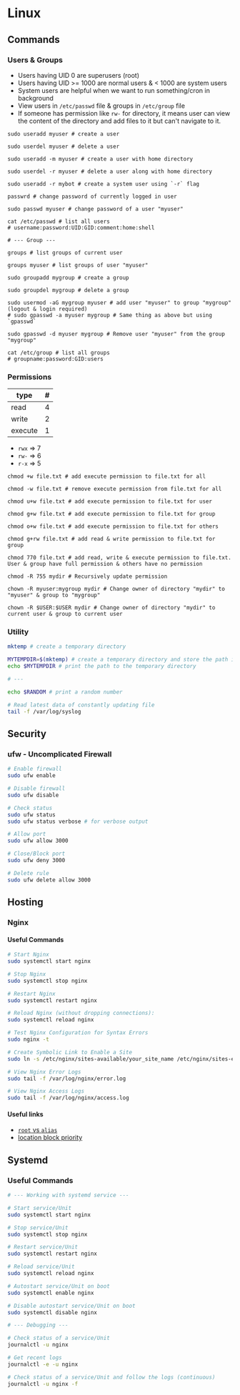 # Linux

## Commands

### Users & Groups

- Users having UID 0 are superusers (root)
- Users having UID >= 1000 are normal users & < 1000 are system users
- System users are helpful when we want to run something/cron in background
- View users in `/etc/passwd` file & groups in `/etc/group` file
- If someone has permission like `rw-` for directory, it means user can view the content of the directory and add files to it but can't navigate to it.

```shell
sudo useradd myuser # create a user

sudo userdel myuser # delete a user

sudo useradd -m myuser # create a user with home directory

sudo userdel -r myuser # delete a user along with home directory

sudo useradd -r mybot # create a system user using `-r` flag

passwrd # change password of currently logged in user

sudo passwd myuser # change password of a user "myuser"

cat /etc/passwd # list all users
# username:password:UID:GID:comment:home:shell

# --- Group ---

groups # list groups of current user

groups myuser # list groups of user "myuser"

sudo groupadd mygroup # create a group

sudo groupdel mygroup # delete a group

sudo usermod -aG mygroup myuser # add user "myuser" to group "mygroup" (logout & login required)
# sudo gpasswd -a myuser mygroup # Same thing as above but using `gpasswd`

sudo gpasswd -d myuser mygroup # Remove user "myuser" from the group "mygroup"

cat /etc/group # list all groups
# groupname:password:GID:users
```

### Permissions

| type    | #    |
|---------|------|
| read    | 4    |
| write   | 2    |
| execute | 1    |

- `rwx` => 7
- `rw-` => 6
- `r-x` => 5


```shell
chmod +w file.txt # add execute permission to file.txt for all

chmod -w file.txt # remove execute permission from file.txt for all

chmod u+w file.txt # add execute permission to file.txt for user

chmod g+w file.txt # add execute permission to file.txt for group

chmod o+w file.txt # add execute permission to file.txt for others

chmod g+rw file.txt # add read & write permission to file.txt for group

chmod 770 file.txt # add read, write & execute permission to file.txt. User & group have full permission & others have no permission

chmod -R 755 mydir # Recursively update permission

chown -R myuser:mygroup mydir # Change owner of directory "mydir" to "myuser" & group to "mygroup"

chown -R $USER:$USER mydir # Change owner of directory "mydir" to current user & group to current user
```

### Utility

```bash
mktemp # create a temporary directory

MYTEMPDIR=$(mktemp) # create a temporary directory and store the path in a variable
echo $MYTEMPDIR # print the path to the temporary directory

# ---

echo $RANDOM # print a random number

# Read latest data of constantly updating file
tail -f /var/log/syslog
```

## Security

### ufw - Uncomplicated Firewall

```bash
# Enable firewall
sudo ufw enable

# Disable firewall
sudo ufw disable

# Check status
sudo ufw status
sudo ufw status verbose # for verbose output

# Allow port
sudo ufw allow 3000

# Close/Block port
sudo ufw deny 3000

# Delete rule
sudo ufw delete allow 3000
```

## Hosting

### Nginx

#### Useful Commands

```bash
# Start Nginx
sudo systemctl start nginx

# Stop Nginx
sudo systemctl stop nginx

# Restart Nginx
sudo systemctl restart nginx

# Reload Nginx (without dropping connections):
sudo systemctl reload nginx

# Test Nginx Configuration for Syntax Errors
sudo nginx -t

# Create Symbolic Link to Enable a Site
sudo ln -s /etc/nginx/sites-available/your_site_name /etc/nginx/sites-enabled/

# View Nginx Error Logs
sudo tail -f /var/log/nginx/error.log

# View Nginx Access Logs
sudo tail -f /var/log/nginx/access.log
```

#### Useful links

- [`root` vs `alias`](https://stackoverflow.com/a/10647080)
- [location block priority](https://stackoverflow.com/a/5238430)

## Systemd

### Useful Commands

```bash
# --- Working with systemd service ---

# Start service/Unit
sudo systemctl start nginx

# Stop service/Unit
sudo systemctl stop nginx

# Restart service/Unit
sudo systemctl restart nginx

# Reload service/Unit
sudo systemctl reload nginx

# Autostart service/Unit on boot
sudo systemctl enable nginx

# Disable autostart service/Unit on boot
sudo systemctl disable nginx

# --- Debugging ---

# Check status of a service/Unit
journalctl -u nginx

# Get recent logs
journalctl -e -u nginx

# Check status of a service/Unit and follow the logs (continuous)
journalctl -u nginx -f
```
